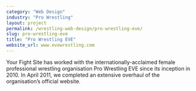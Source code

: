 ```yaml
---
category: "Web Design"
industry: "Pro Wrestling"
layout: project
permalink: /wrestling-web-design/pro-wrestling-eve/
slug: pro-wrestling-eve
title: "Pro Wrestling EVE"
website_url: www.evewrestling.com
---
```

<p>Your Fight Site has worked with the internationally-acclaimed female professional wrestling organisation Pro Wrestling EVE since its inception in 2010. In April 2011, we completed an extensive overhaul of the organisation’s official website.</p>

